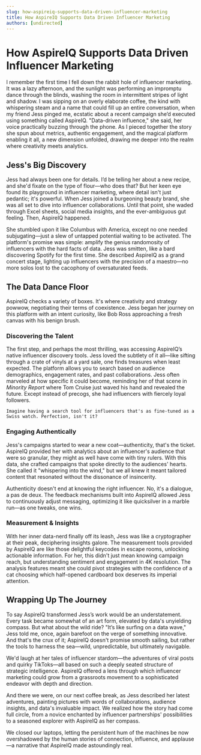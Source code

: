 ```yaml
---
slug: how-aspireiq-supports-data-driven-influencer-marketing
title: How AspireIQ Supports Data Driven Influencer Marketing
authors: [undirected]
---
```



# How AspireIQ Supports Data Driven Influencer Marketing

I remember the first time I fell down the rabbit hole of influencer marketing. It was a lazy afternoon, and the sunlight was performing an impromptu dance through the blinds, washing the room in intermittent stripes of light and shadow. I was sipping on an overly elaborate coffee, the kind with whispering steam and a name that could fill up an entire conversation, when my friend Jess pinged me, ecstatic about a recent campaign she’d executed using something called AspireIQ. "Data-driven influence," she said, her voice practically buzzing through the phone. As I pieced together the story she spun about metrics, authentic engagement, and the magical platform enabling it all, a new dimension unfolded, drawing me deeper into the realm where creativity meets analytics.

## Jess's Big Discovery

Jess had always been one for details. I’d be telling her about a new recipe, and she'd fixate on the type of flour—who does that? But her keen eye found its playground in influencer marketing, where detail isn't just pedantic; it's powerful. When Jess joined a burgeoning beauty brand, she was all set to dive into influencer collaborations. Until that point, she waded through Excel sheets, social media insights, and the ever-ambiguous gut feeling. Then, AspireIQ happened.

She stumbled upon it like Columbus with America, except no one needed subjugating—just a slew of untapped potential waiting to be activated. The platform's promise was simple: amplify the genius randomosity of influencers with the hard facts of data. Jess was smitten, like a bard discovering Spotify for the first time. She described AspireIQ as a grand concert stage, lighting up influencers with the precision of a maestro—no more solos lost to the cacophony of oversaturated feeds.

## The Data Dance Floor

AspireIQ checks a variety of boxes. It's where creativity and strategy powwow, negotiating their terms of coexistence. Jess began her journey on this platform with an intent curiosity, like Bob Ross approaching a fresh canvas with his benign brush.

### Discovering the Talent

The first step, and perhaps the most thrilling, was accessing AspireIQ’s native influencer discovery tools. Jess loved the subtlety of it all—like sifting through a crate of vinyls at a yard sale, one finds treasures when least expected. The platform allows you to search based on audience demographics, engagement rates, and past collaborations. Jess often marveled at how specific it could become, reminding her of that scene in *Minority Report* where Tom Cruise just waved his hand and revealed the future. Except instead of precogs, she had influencers with fiercely loyal followers.

```plaintext
Imagine having a search tool for influencers that's as fine-tuned as a Swiss watch. Perfection, isn't it?
```

### Engaging Authentically

Jess's campaigns started to wear a new coat—authenticity, that's the ticket. AspireIQ provided her with analytics about an influencer's audience that were so granular, they might as well have come with tiny rulers. With this data, she crafted campaigns that spoke directly to the audiences' hearts. She called it "whispering into the wind," but we all knew it meant tailored content that resonated without the dissonance of insincerity.

Authenticity doesn't end at knowing the right influencer. No, it's a dialogue, a pas de deux. The feedback mechanisms built into AspireIQ allowed Jess to continuously adjust messaging, optimizing it like quicksilver in a marble run—as one tweaks, one wins.

### Measurement & Insights

With her inner data-nerd finally off its leash, Jess was like a cryptographer at their peak, deciphering insights galore. The measurement tools provided by AspireIQ are like those delightful keycodes in escape rooms, unlocking actionable information. For her, this didn't just mean knowing campaign reach, but understanding sentiment and engagement in 4K resolution. The analysis features meant she could pivot strategies with the confidence of a cat choosing which half-opened cardboard box deserves its imperial attention.

## Wrapping Up The Journey

To say AspireIQ transformed Jess’s work would be an understatement. Every task became somewhat of an art form, elevated by data's unyielding compass. But what about the wild ride? "It’s like surfing on a data wave," Jess told me, once, again barefoot on the verge of something innovative. And that's the crux of it; AspireIQ doesn't promise smooth sailing, but rather the tools to harness the sea—wild, unpredictable, but ultimately navigable.

We'd laugh at her tales of influencer stardom—the adventures of viral posts and quirky TikToks—all based on such a deeply seated structure of strategic intelligence. AspireIQ offered a lens through which influencer marketing could grow from a grassroots movement to a sophisticated endeavor with depth and direction.

And there we were, on our next coffee break, as Jess described her latest adventures, painting pictures with words of collaborations, audience insights, and data's invaluable impact. We realized how the story had come full circle, from a novice enchanted by influencer partnerships' possibilities to a seasoned explorer with AspireIQ as her compass.

We closed our laptops, letting the persistent hum of the machines be now overshadowed by the human stories of connection, influence, and applause—a narrative that AspireIQ made astoundingly real.